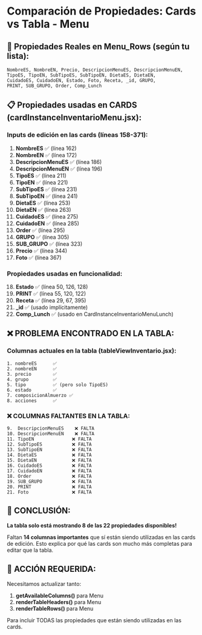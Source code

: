 # Comparación de Propiedades: Cards vs Tabla - Menu

## 🎯 Propiedades Reales en Menu_Rows (según tu lista):
```
NombreES, NombreEN, Precio, DescripcionMenuES, DescripcionMenuEN, 
TipoES, TipoEN, SubTipoES, SubTipoEN, DietaES, DietaEN, 
CuidadoES, CuidadoEN, Estado, Foto, Receta, _id, GRUPO, 
PRINT, SUB_GRUPO, Order, Comp_Lunch
```

## 📋 Propiedades usadas en CARDS (cardInstanceInventarioMenu.jsx):

### Inputs de edición en las cards (líneas 158-371):
1. **NombreES** ✅ (línea 162)
2. **NombreEN** ✅ (línea 172) 
3. **DescripcionMenuES** ✅ (línea 186)
4. **DescripcionMenuEN** ✅ (línea 196)
5. **TipoES** ✅ (línea 211)
6. **TipoEN** ✅ (línea 221)
7. **SubTipoES** ✅ (línea 231)
8. **SubTipoEN** ✅ (línea 241)
9. **DietaES** ✅ (línea 253)
10. **DietaEN** ✅ (línea 263)
11. **CuidadoES** ✅ (línea 275)
12. **CuidadoEN** ✅ (línea 285)
13. **Order** ✅ (línea 295)
14. **GRUPO** ✅ (línea 305)
15. **SUB_GRUPO** ✅ (línea 323)
16. **Precio** ✅ (línea 344)
17. **Foto** ✅ (línea 367)

### Propiedades usadas en funcionalidad:
18. **Estado** ✅ (línea 50, 126, 128)
19. **PRINT** ✅ (línea 55, 120, 122)
20. **Receta** ✅ (línea 29, 67, 395)
21. **_id** ✅ (usado implícitamente)
22. **Comp_Lunch** ✅ (usado en CardInstanceInventarioMenuLunch)

## ❌ **PROBLEMA ENCONTRADO EN LA TABLA:**

### Columnas actuales en la tabla (tableViewInventario.jsx):
```
1. nombreES      ✅
2. nombreEN      ✅  
3. precio        ✅
4. grupo         ✅ 
5. tipo          ✅ (pero solo TipoES)
6. estado        ✅
7. composicionAlmuerzo ✅
8. acciones      ✅
```

### **❌ COLUMNAS FALTANTES EN LA TABLA:**
```
9.  DescripcionMenuES    ❌ FALTA
10. DescripcionMenuEN    ❌ FALTA
11. TipoEN              ❌ FALTA
12. SubTipoES           ❌ FALTA
13. SubTipoEN           ❌ FALTA
14. DietaES             ❌ FALTA
15. DietaEN             ❌ FALTA
16. CuidadoES           ❌ FALTA
17. CuidadoEN           ❌ FALTA
18. Order               ❌ FALTA
19. SUB_GRUPO           ❌ FALTA
20. PRINT               ❌ FALTA
21. Foto                ❌ FALTA
```

## 🚨 **CONCLUSIÓN:**

**La tabla solo está mostrando 8 de las 22 propiedades disponibles!**

Faltan **14 columnas importantes** que sí están siendo utilizadas en las cards de edición. Esto explica por qué las cards son mucho más completas para editar que la tabla.

## 📝 **ACCIÓN REQUERIDA:**

Necesitamos actualizar tanto:
1. **getAvailableColumns()** para Menu
2. **renderTableHeaders()** para Menu  
3. **renderTableRows()** para Menu

Para incluir TODAS las propiedades que están siendo utilizadas en las cards.
